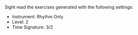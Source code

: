 Sight read the exercises generated with the following settings:

* Instrument: Rhythm Only
* Level: 2
* Time Signature: 3/2